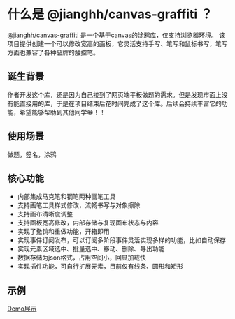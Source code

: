 # 什么是 @jianghh/canvas-graffiti ？

[@jianghh/canvas-graffiti](https://www.npmjs.com/package/@jianghh/canvas-graffiti) 是一个基于canvas的涂鸦库，仅支持浏览器环境。
该项目提供创建一个可以修改宽高的画板，它灵活支持手写、笔写和鼠标书写，笔写方面也兼容了各种品牌的触控笔。

## 诞生背景

作者开发这个库，还是因为自己接到了网页端平板做题的需求。但是发现市面上没有能直接用的库，于是在项目结束后花时间完成了这个库。后续会持续丰富它的功能，希望能够帮助到其他同学:grin:！！

## 使用场景

做题，签名，涂鸦

## 核心功能

- 内部集成马克笔和钢笔两种画笔工具
- 支持画笔工具样式修改，流畅书写与对象擦除
- 支持画布清晰度调整
- 支持画板宽高修改，内部存储与复现画布状态与内容
- 实现了撤销和重做功能，开箱即用
- 实现事件订阅发布，可以订阅多阶段事件灵活实现多样的功能，比如自动保存
- 实现元素区域选中、批量选中、移动、删除、导出功能
- 数据存储为json格式，占用空间小，回显加载快
- 实现插件功能，可自行扩展元素，目前仅有线条、圆形和矩形

## 示例

[Demo展示](http://121.41.53.237/jianghh/display/graffiti)
